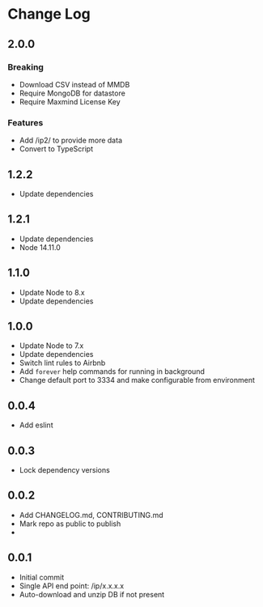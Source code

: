 # Change Log

## 2.0.0

### Breaking

* Download CSV instead of MMDB
* Require MongoDB for datastore
* Require Maxmind License Key

### Features

* Add /ip2/ to provide more data
* Convert to TypeScript

## 1.2.2

* Update dependencies

## 1.2.1

* Update dependencies
* Node 14.11.0

## 1.1.0

* Update Node to 8.x
* Update dependencies

## 1.0.0

* Update Node to 7.x
* Update dependencies
* Switch lint rules to Airbnb
* Add `forever` help commands for running in background
* Change default port to 3334 and make configurable from environment

## 0.0.4

* Add eslint

## 0.0.3

* Lock dependency versions

## 0.0.2

* Add CHANGELOG.md, CONTRIBUTING.md
* Mark repo as public to publish
*

## 0.0.1

* Initial commit
* Single API end point: /ip/x.x.x.x
* Auto-download and unzip DB if not present
